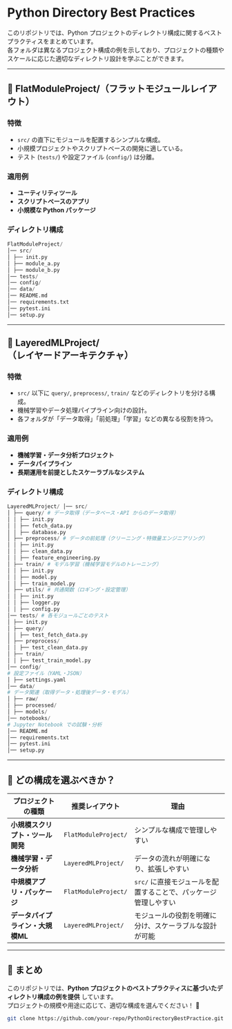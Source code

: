 # Python Directory Best Practices

このリポジトリでは、Python プロジェクトのディレクトリ構成に関するベストプラクティスをまとめています。  
各フォルダは異なるプロジェクト構成の例を示しており、プロジェクトの種類やスケールに応じた適切なディレクトリ設計を学ぶことができます。

---

## **📂 FlatModuleProject/**（フラットモジュールレイアウト）

### **特徴**
- `src/` の直下にモジュールを配置するシンプルな構成。
- 小規模プロジェクトやスクリプトベースの開発に適している。
- テスト (`tests/`) や設定ファイル (`config/`) は分離。

### **適用例**
- **ユーティリティツール**
- **スクリプトベースのアプリ**
- **小規模な Python パッケージ**

### **ディレクトリ構成**
```python
FlatModuleProject/ 
│── src/ 
│ ├── init.py 
│ ├── module_a.py 
│ ├── module_b.py 
│── tests/ 
│── config/ 
│── data/ 
│── README.md 
│── requirements.txt 
│── pytest.ini 
│── setup.py
```


---

## **📂 LayeredMLProject/**（レイヤードアーキテクチャ）

### **特徴**
- `src/` 以下に `query/`, `preprocess/`, `train/` などのディレクトリを分ける構成。
- 機械学習やデータ処理パイプライン向けの設計。
- 各フォルダが「データ取得」「前処理」「学習」などの異なる役割を持つ。

### **適用例**
- **機械学習・データ分析プロジェクト**
- **データパイプライン**
- **長期運用を前提としたスケーラブルなシステム**

### **ディレクトリ構成**


```python
LayeredMLProject/ │── src/
│ ├── query/ # データ取得（データベース・API からのデータ取得） 
│ │ ├── init.py 
│ │ ├── fetch_data.py 
│ │ ├── database.py 
│ ├── preprocess/ # データの前処理（クリーニング・特徴量エンジニアリング） 
│ │ ├── init.py 
│ │ ├── clean_data.py 
│ │ ├── feature_engineering.py 
│ ├── train/ # モデル学習（機械学習モデルのトレーニング） 
│ │ ├── init.py 
│ │ ├── model.py 
│ │ ├── train_model.py 
│ ├── utils/ # 共通関数（ロギング・設定管理） 
│ │ ├── init.py 
│ │ ├── logger.py 
│ │ ├── config.py 
│── tests/ # 各モジュールごとのテスト 
│ ├── init.py 
│ ├── query/ 
│ │ ├── test_fetch_data.py 
│ ├── preprocess/ 
│ │ ├── test_clean_data.py 
│ ├── train/ 
│ │ ├── test_train_model.py 
│── config/ 
# 設定ファイル（YAML・JSON） 
│ ├── settings.yaml 
│── data/ 
# データ関連（取得データ・処理後データ・モデル） 
│ ├── raw/ 
│ ├── processed/ 
│ ├── models/ 
│── notebooks/ 
# Jupyter Notebook での試験・分析 
│── README.md 
│── requirements.txt 
│── pytest.ini 
│── setup.py
```


---

## **📌 どの構成を選ぶべきか？**
| **プロジェクトの種類** | **推奨レイアウト** | **理由** |
|-----------------|--------------------|------------------|
| **小規模スクリプト・ツール開発** | `FlatModuleProject/` | シンプルな構成で管理しやすい |
| **機械学習・データ分析** | `LayeredMLProject/` | データの流れが明確になり、拡張しやすい |
| **中規模アプリ・パッケージ** | `FlatModuleProject/` | `src/` に直接モジュールを配置することで、パッケージ管理しやすい |
| **データパイプライン・大規模ML** | `LayeredMLProject/` | モジュールの役割を明確に分け、スケーラブルな設計が可能 |

---

## **📌 まとめ**
このリポジトリでは、**Python プロジェクトのベストプラクティスに基づいたディレクトリ構成の例を提供** しています。  
プロジェクトの規模や用途に応じて、適切な構成を選んでください！ 🚀

```sh
git clone https://github.com/your-repo/PythonDirectoryBestPractice.git
